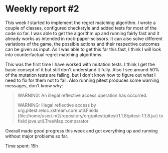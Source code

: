 # Weekly report #2

This week I started to implement the regret matching algorithm. I wrote a couple of classes, configured checkstyle and added tests for most of the code so far. I was able to get the algorithm up and running fairly fast and it already works as intended in rock-paper-scissors. It can also solve different variations of the game, the possible actions and their respective outcomes can be given as input. As I was able to get this far this fast, I think I will look into counterfactual regret matching algorithms.

This was the first time I have worked with mutation tests. I think I get the basic consept of it but still don't understand it fully. Also I see around 50% of the mutation tests are failing, but I don't know how to figure out what I need to fix for them not to fail. Also running pitest produces some warning messages, don't know why:

> WARNING: An illegal reflective access operation has occurred.
>
> WARNING: Illegal reflective access by org.pitest.reloc.xstream.core.util.Fields (file:/home/user/.m2/repository/org/pitest/pitest/1.1.8/pitest-1.1.8.jar) to field java.util.TreeMap.comparator

Overall made good progress this week and got everything up and running without major problems so far.

Time spent: 15h
